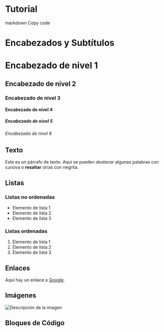 # Tutorial

markdown
Copy code
# Encabezados y Subtítulos

# Encabezado de nivel 1
## Encabezado de nivel 2
### Encabezado de nivel 3
#### Encabezado de nivel 4
##### Encabezado de nivel 5
###### Encabezado de nivel 6

## Texto

Este es un párrafo de texto. Aquí se pueden *destacar* algunas palabras con cursiva o **resaltar** otras con negrita.

## Listas

### Listas no ordenadas
- Elemento de lista 1
- Elemento de lista 2
- Elemento de lista 3

### Listas ordenadas
1. Elemento de lista 1
2. Elemento de lista 2
3. Elemento de lista 3

## Enlaces

Aquí hay un enlace a [Google](https://www.google.com).

## Imágenes

![Descripción de la imagen](https://via.placeholder.com/150x150)

## Bloques de Código

